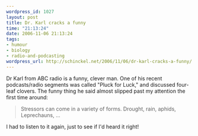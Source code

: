 ```yaml
--- 
wordpress_id: 1027
layout: post
title: Dr. Karl cracks a funny
time: "21:13:24"
date: 2006-11-06 21:13:24
tags: 
- humour
- biology
- radio-and-podcasting
wordpress_url: http://schinckel.net/2006/11/06/dr-karl-cracks-a-funny/
---
```

Dr Karl from ABC radio is a funny, clever man. One of his recent podcasts/radio segments was called "Pluck for Luck," and discussed four-leaf clovers. The funny thing he said almost slipped past my attention the first time around: 

> Stressors can come in a variety of forms. Drought, rain, aphids, Leprechauns, ...

I had to listen to it again, just to see if I'd heard it right! 
